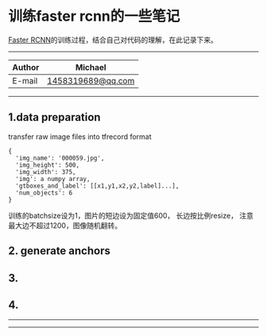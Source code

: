 # 训练faster rcnn的一些笔记
[Faster RCNN](https://github.com/DetectionTeamUCAS/Faster-RCNN_Tensorflow)的训练过程，结合自己对代码的理解，在此记录下来。 

****
|Author|Michael|
|---|---|
|E-mail|1458319689@qq.com|
****

## 1.data preparation
transfer raw image files into tfrecord format   
```
{
  'img_name': '000059.jpg',
  'img_height': 500,
  'img_width': 375,
  'img': a numpy array,
  'gtboxes_and_label': [[x1,y1,x2,y2,label]...],
  'num_objects': 6
}
```
训练的batchsize设为1，图片的短边设为固定值600， 长边按比例resize， 注意最大边不超过1200，图像随机翻转。  


## 2. generate anchors
## 3.
## 4.
****

****
 
